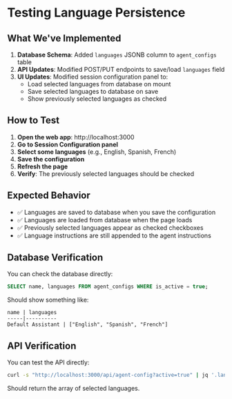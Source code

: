# Testing Language Persistence

## What We've Implemented

1. **Database Schema**: Added `languages` JSONB column to `agent_configs` table
2. **API Updates**: Modified POST/PUT endpoints to save/load `languages` field
3. **UI Updates**: Modified session configuration panel to:
   - Load selected languages from database on mount
   - Save selected languages to database on save
   - Show previously selected languages as checked

## How to Test

1. **Open the web app**: http://localhost:3000
2. **Go to Session Configuration panel**
3. **Select some languages** (e.g., English, Spanish, French)
4. **Save the configuration**
5. **Refresh the page**
6. **Verify**: The previously selected languages should be checked

## Expected Behavior

- ✅ Languages are saved to database when you save the configuration
- ✅ Languages are loaded from database when the page loads
- ✅ Previously selected languages appear as checked checkboxes
- ✅ Language instructions are still appended to the agent instructions

## Database Verification

You can check the database directly:
```sql
SELECT name, languages FROM agent_configs WHERE is_active = true;
```

Should show something like:
```
name | languages
-----|----------
Default Assistant | ["English", "Spanish", "French"]
```

## API Verification

You can test the API directly:
```bash
curl -s "http://localhost:3000/api/agent-config?active=true" | jq '.languages'
```

Should return the array of selected languages.
